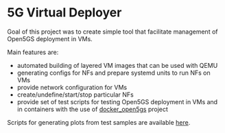 # 5G Virtual Deployer

Goal of this project was to create simple tool that facilitate management of Open5GS deployment in VMs.

Main features are:
- automated building of layered VM images that can be used with QEMU
- generating configs for NFs and prepare systemd units to run NFs on VMs
- provide network configuration for VMs
- create/undefine/start/stop particular NFs
- provide set of test scripts for testing Open5GS deployment in VMs and in containers with the use of [docker_open5gs](https://github.com/herlesupreeth/docker_open5gs) project

Scripts for generating plots from test samples are available [here](https://github.com/djakobczak/plots-core).
